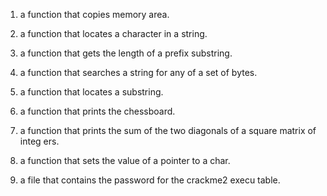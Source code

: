 1.	a function that copies memory area.

2.	a function that locates a character in 	a string.

3.	a function that gets the length of a 	prefix substring.

4.	a function that searches a string for 	any of a set of bytes.

5.	a function that locates a substring.

6.	a function that prints the chessboard.

7.	a function that prints the sum of the 	two diagonals of a 	square matrix of 	integ	ers.

8.	a function that sets the value of a 	pointer to a char.

9.	 a file that contains the password for 	the crackme2 execu	table.
